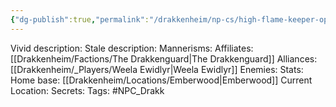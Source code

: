 ```yaml
---
{"dg-publish":true,"permalink":"/drakkenheim/np-cs/high-flame-keeper-ophelia-reed/"}
---
```



Vivid description: 
Stale description: 
Mannerisms: 
Affiliates: [[Drakkenheim/Factions/The Drakkenguard\|The Drakkenguard]]
Alliances: [[Drakkenheim/_Players/Weela Ewidlyr\|Weela Ewidlyr]]
Enemies: 
Stats: 
Home base: [[Drakkenheim/Locations/Emberwood\|Emberwood]]
Current Location: 
Secrets: 
Tags: #NPC_Drakk